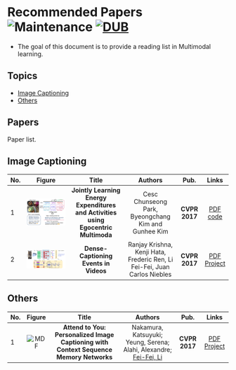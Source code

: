 # Recommended Papers ![Maintenance](https://img.shields.io/maintenance/yes/2017.svg) [![DUB](https://img.shields.io/dub/l/vibe-d.svg)](LICENSE)
- The goal of this document is to provide a reading list in Multimodal learning.


## Topics
- [Image Captioning](#image-captioning)
- [Others](#others)


## Papers
Paper list.

## Image Captioning
|No.  |Figure   |Title   |Authors  |Pub.  |Links|
|-----|:-----:|:-----:|:-----:|:-----:|:---:|
|1|![MDF](paper_image/Jointly-Learning-Energy-Expenditures-and-Activities-using-Egocentric-Multimoda.png)|__Jointly Learning Energy Expenditures and Activities using Egocentric Multimoda__|Cesc Chunseong Park, Byeongchang Kim and Gunhee Kim|__CVPR 2017__|[PDF](https://arxiv.org/abs/1704.06485) [code](https://github.com/cesc-park/attend2u)|
|2|![MDF](paper_image/Dense-Captioning-Events-in-Videos.png)|__Dense-Captioning Events in Videos__|Ranjay Krishna, Kenji Hata, Frederic Ren, Li Fei-Fei, Juan Carlos Niebles|__CVPR 2017__|[PDF](https://arxiv.org/abs/1705.00754) [Project](http://cs.stanford.edu/people/ranjaykrishna/densevid/)|



## Others
|No.  |Figure   |Title   |Authors  |Pub.  |Links|
|-----|:-----:|:-----:|:-----:|:-----:|:---:|
|1|![MDF](image/MDF.png)|__Attend to You: Personalized Image Captioning with Context Sequence Memory Networks__|Nakamura, Katsuyuki; Yeung, Serena; Alahi, Alexandre; [Fei-Fei, Li](http://vision.stanford.edu/publications.html#year2017)|__CVPR 2017__|[PDF](http://vision.stanford.edu/pdf/nakamura2017cvpr.pdf) [Project]()|
